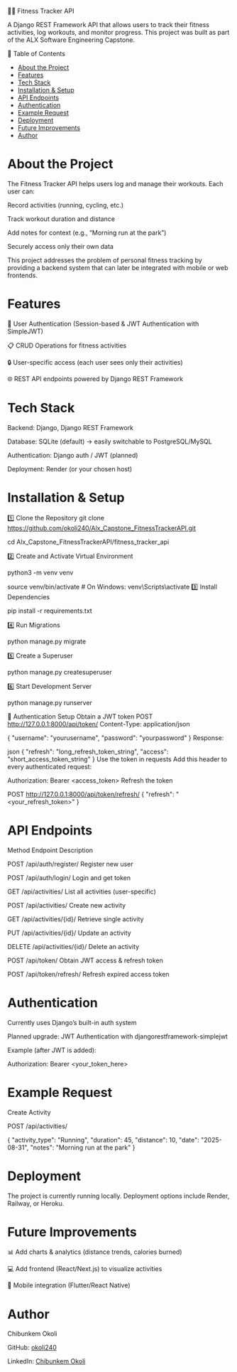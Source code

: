 🏋️‍♂️ Fitness Tracker API

A Django REST Framework API that allows users to track their fitness activities, log workouts, and monitor progress.
This project was built as part of the ALX Software Engineering Capstone.

📖 Table of Contents

- [About the Project](#about-the-project)
- [Features](#features)
- [Tech Stack](#tech-stack)
- [Installation & Setup](#installation--setup)
- [API Endpoints](#api-endpoints)
- [Authentication](#authentication)
- [Example Request](#example-request)
- [Deployment](#deployment)
- [Future Improvements](#future-improvements)
- [Author](#author)


# About the Project

The Fitness Tracker API helps users log and manage their workouts. Each user can:

Record activities (running, cycling, etc.)

Track workout duration and distance

Add notes for context (e.g., “Morning run at the park”)

Securely access only their own data

This project addresses the problem of personal fitness tracking by providing a backend system that can later be integrated with mobile or web frontends.

# Features

🔑 User Authentication (Session-based & JWT Authentication with SimpleJWT)

📋 CRUD Operations for fitness activities

🔒 User-specific access (each user sees only their activities)

🌐 REST API endpoints powered by Django REST Framework

# Tech Stack

Backend: Django, Django REST Framework

Database: SQLite (default) → easily switchable to PostgreSQL/MySQL

Authentication: Django auth / JWT (planned)

Deployment: Render (or your chosen host)

# Installation & Setup
1️⃣ Clone the Repository
git clone https://github.com/okoli240/Alx_Capstone_FitnessTrackerAPI.git

cd Alx_Capstone_FitnessTrackerAPI/fitness_tracker_api

2️⃣ Create and Activate Virtual Environment

python3 -m venv venv

source venv/bin/activate   # On Windows: venv\Scripts\activate
3️⃣ Install Dependencies

pip install -r requirements.txt

4️⃣ Run Migrations

python manage.py migrate

5️⃣ Create a Superuser

python manage.py createsuperuser

6️⃣ Start Development Server

python manage.py runserver

🔑 Authentication Setup
Obtain a JWT token
POST http://127.0.0.1:8000/api/token/
Content-Type: application/json  

{
  "username": "yourusername",
  "password": "yourpassword"
}
Response:

json
{
  "refresh": "long_refresh_token_string",
  "access": "short_access_token_string"
}
Use the token in requests
Add this header to every authenticated request:

Authorization: Bearer <access_token>
Refresh the token


POST http://127.0.0.1:8000/api/token/refresh/
{
  "refresh": "<your_refresh_token>"
}

# API Endpoints
Method	Endpoint	Description

POST	/api/auth/register/	Register new user

POST	/api/auth/login/	Login and get token

GET	/api/activities/	List all activities (user-specific)

POST	/api/activities/	Create new activity

GET	/api/activities/{id}/	Retrieve single activity

PUT	/api/activities/{id}/	Update an activity

DELETE	/api/activities/{id}/	Delete an activity

POST	/api/token/	Obtain JWT access & refresh token

POST	/api/token/refresh/	Refresh expired access token
# Authentication

Currently uses Django’s built-in auth system

Planned upgrade: JWT Authentication with djangorestframework-simplejwt

Example (after JWT is added):

Authorization: Bearer <your_token_here>

# Example Request
Create Activity

POST /api/activities/

{
  "activity_type": "Running",
  "duration": 45,
  "distance": 10,
  "date": "2025-08-31",
  "notes": "Morning run at the park"
}

# Deployment

The project is currently running locally. Deployment options include Render, Railway, or Heroku.


# Future Improvements

📊 Add charts & analytics (distance trends, calories burned)

💻 Add frontend (React/Next.js) to visualize activities

📱 Mobile integration (Flutter/React Native)    

# Author 

Chibunkem Okoli

GitHub: [okoli240](https://github.com/okoli240)  

LinkedIn: [Chibunkem Okoli](https://www.linkedin.com/in/chibunkem-okoli-12917a164)